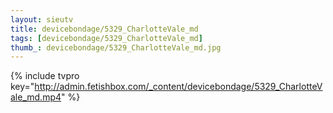 ```yaml
--- 
layout: sieutv
title: devicebondage/5329_CharlotteVale_md
tags: [devicebondage/5329_CharlotteVale_md]
thumb_: devicebondage/5329_CharlotteVale_md.jpg
---
```

{% include tvpro key="http://admin.fetishbox.com/_content/devicebondage/5329_CharlotteVale_md.mp4" %} 
